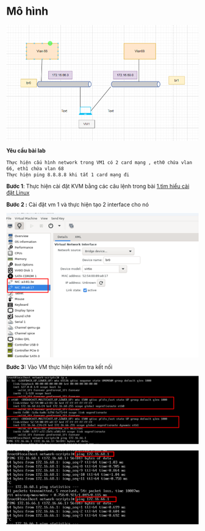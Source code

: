 

# Mô hình 


![](./image/Screenshot_23.png)



**Yêu cầu bài lab** 
```
Thực hiện cấu hình network trong VM1 có 2 card mạng , eth0 chứa vlan 66, eth1 chứa vlan 68 
Thực hiện ping 8.8.8.8 khi tắt 1 card mạng đi

```


**Bước 1**: Thực hiện cài đặt KVM bằng các câu lệnh trong bài [1.tìm hiểu cài đặt Linux](1.Tìm%20hiểu%20Linux%20bridge.md)


**Bước 2 :**  Cài đặt vm 1 và thực hiện tạo 2 interface cho nó 


![](./image/Screenshot_24.png)



**Bước 3:**  Vào VM thực hiện kiểm tra kết nối 


![](./image/Screenshot_25.png)





![](./image/Screenshot_28.png)






